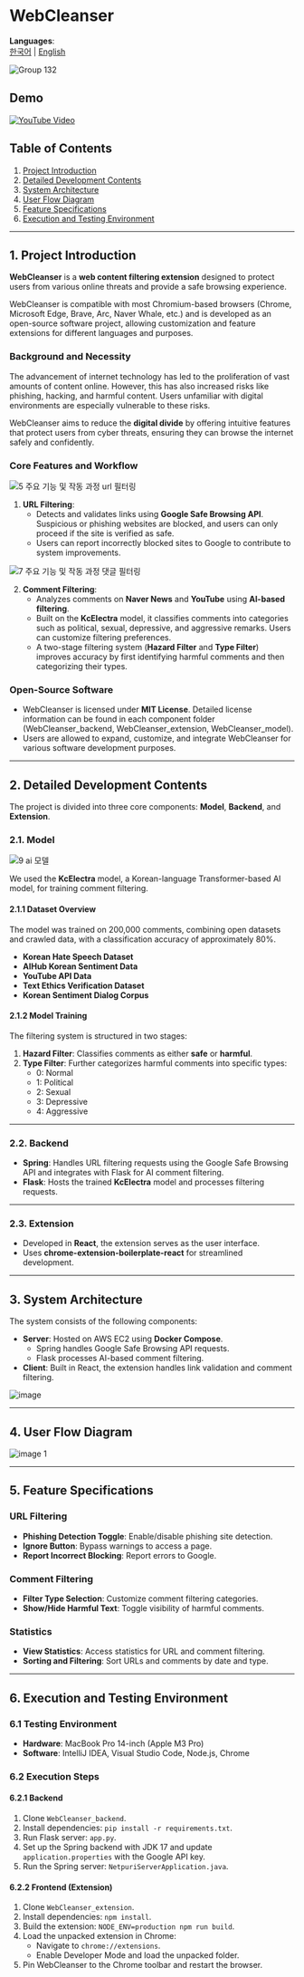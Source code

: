 
# WebCleanser

**Languages**:  
[한국어](README.md) | [English](README_ENG.md)

![Group 132](https://github.com/user-attachments/assets/f34ac16c-8ce9-4c59-bd72-44b615726a01)

## Demo
[![YouTube Video](https://img.youtube.com/vi/A-pnCqE67OE/0.jpg)](https://www.youtube.com/watch?v=A-pnCqE67OE)


## Table of Contents

1. [Project Introduction](#project-introduction)  
2. [Detailed Development Contents](#detailed-development-contents)  
3. [System Architecture](#system-architecture)  
4. [User Flow Diagram](#user-flow-diagram)  
5. [Feature Specifications](#feature-specifications)  
6. [Execution and Testing Environment](#execution-and-testing-environment)  

---

## <a id="project-introduction"></a> 1. Project Introduction

**WebCleanser** is a **web content filtering extension** designed to protect users from various online threats and provide a safe browsing experience.

WebCleanser is compatible with most Chromium-based browsers (Chrome, Microsoft Edge, Brave, Arc, Naver Whale, etc.) and is developed as an open-source software project, allowing customization and feature extensions for different languages and purposes.

### Background and Necessity

The advancement of internet technology has led to the proliferation of vast amounts of content online. However, this has also increased risks like phishing, hacking, and harmful content. Users unfamiliar with digital environments are especially vulnerable to these risks.

WebCleanser aims to reduce the **digital divide** by offering intuitive features that protect users from cyber threats, ensuring they can browse the internet safely and confidently.

### Core Features and Workflow

![5 주요 기능 및 작동 과정 url 필터링](https://github.com/user-attachments/assets/b46e5816-2cff-46c7-9fe5-e57f6a7130ad)

1. **URL Filtering**:  
   - Detects and validates links using **Google Safe Browsing API**. Suspicious or phishing websites are blocked, and users can only proceed if the site is verified as safe.  
   - Users can report incorrectly blocked sites to Google to contribute to system improvements.

![7 주요 기능 및 작동 과정 댓글 필터링](https://github.com/user-attachments/assets/2a226d8d-e0bd-419f-a52b-bcb09cc2316d)

2. **Comment Filtering**:  
   - Analyzes comments on **Naver News** and **YouTube** using **AI-based filtering**.  
   - Built on the **KcElectra** model, it classifies comments into categories such as political, sexual, depressive, and aggressive remarks. Users can customize filtering preferences.  
   - A two-stage filtering system (**Hazard Filter** and **Type Filter**) improves accuracy by first identifying harmful comments and then categorizing their types.  

### Open-Source Software

- WebCleanser is licensed under **MIT License**. Detailed license information can be found in each component folder (WebCleanser_backend, WebCleanser_extension, WebCleanser_model).  
- Users are allowed to expand, customize, and integrate WebCleanser for various software development purposes.

---

## <a id="detailed-development-contents"></a> 2. Detailed Development Contents

The project is divided into three core components: **Model**, **Backend**, and **Extension**.

### 2.1. Model

![9 ai 모델](https://github.com/user-attachments/assets/a6e9b066-f90e-4b98-b222-5afea9d3ba96)

We used the **KcElectra** model, a Korean-language Transformer-based AI model, for training comment filtering.  

#### 2.1.1 Dataset Overview

The model was trained on 200,000 comments, combining open datasets and crawled data, with a classification accuracy of approximately 80%.  

- **Korean Hate Speech Dataset**  
- **AIHub Korean Sentiment Data**  
- **YouTube API Data**  
- **Text Ethics Verification Dataset**  
- **Korean Sentiment Dialog Corpus**

#### 2.1.2 Model Training

The filtering system is structured in two stages:  

1. **Hazard Filter**: Classifies comments as either **safe** or **harmful**.  
2. **Type Filter**: Further categorizes harmful comments into specific types:  
   - 0: Normal  
   - 1: Political  
   - 2: Sexual  
   - 3: Depressive  
   - 4: Aggressive  

---

### 2.2. Backend

- **Spring**: Handles URL filtering requests using the Google Safe Browsing API and integrates with Flask for AI comment filtering.  
- **Flask**: Hosts the trained **KcElectra** model and processes filtering requests.

---

### 2.3. Extension

- Developed in **React**, the extension serves as the user interface.  
- Uses **chrome-extension-boilerplate-react** for streamlined development.  

---

## <a id="system-architecture"></a> 3. System Architecture

The system consists of the following components:

- **Server**: Hosted on AWS EC2 using **Docker Compose**.  
  - Spring handles Google Safe Browsing API requests.  
  - Flask processes AI-based comment filtering.  
- **Client**: Built in React, the extension handles link validation and comment filtering.

![image](https://github.com/user-attachments/assets/c2e55924-871a-4543-8e40-6d181235a1c1)

---

## <a id="user-flow-diagram"></a> 4. User Flow Diagram

![image 1](https://github.com/user-attachments/assets/4ea6b408-6890-4051-b78e-2b99be6ea901)

---

## <a id="feature-specifications"></a> 5. Feature Specifications

### URL Filtering

- **Phishing Detection Toggle**: Enable/disable phishing site detection.  
- **Ignore Button**: Bypass warnings to access a page.  
- **Report Incorrect Blocking**: Report errors to Google.  

### Comment Filtering

- **Filter Type Selection**: Customize comment filtering categories.  
- **Show/Hide Harmful Text**: Toggle visibility of harmful comments.  

### Statistics

- **View Statistics**: Access statistics for URL and comment filtering.  
- **Sorting and Filtering**: Sort URLs and comments by date and type.

---

## <a id="execution-and-testing-environment"></a> 6. Execution and Testing Environment

### 6.1 Testing Environment

- **Hardware**: MacBook Pro 14-inch (Apple M3 Pro)  
- **Software**: IntelliJ IDEA, Visual Studio Code, Node.js, Chrome  

### 6.2 Execution Steps

#### 6.2.1 Backend

1. Clone `WebCleanser_backend`.  
2. Install dependencies: `pip install -r requirements.txt`.  
3. Run Flask server: `app.py`.  
4. Set up the Spring backend with JDK 17 and update `application.properties` with the Google API key.  
5. Run the Spring server: `NetpuriServerApplication.java`.

#### 6.2.2 Frontend (Extension)

1. Clone `WebCleanser_extension`.  
2. Install dependencies: `npm install`.  
3. Build the extension: `NODE_ENV=production npm run build`.  
4. Load the unpacked extension in Chrome:  
   - Navigate to `chrome://extensions`.  
   - Enable Developer Mode and load the unpacked folder.  
5. Pin WebCleanser to the Chrome toolbar and restart the browser.
